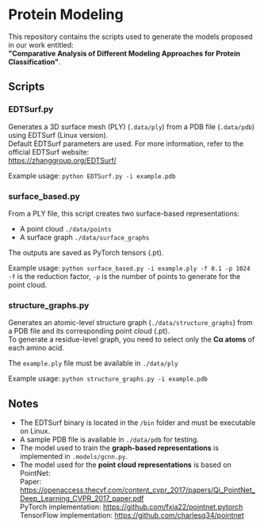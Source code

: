 # Protein Modeling

This repository contains the scripts used to generate the models proposed in our work entitled:  
**"Comparative Analysis of Different Modeling Approaches for Protein Classification"**.

## Scripts

### EDTSurf.py
Generates a 3D surface mesh (PLY) (`.data/ply`) from a PDB file (`.data/pdb`) using EDTSurf (Linux version).  
Default EDTSurf parameters are used. For more information, refer to the official EDTSurf website:  
https://zhanggroup.org/EDTSurf/

Example usage: `python EDTSurf.py -i example.pdb`

### surface_based.py
From a PLY file, this script creates two surface-based representations:  
- A point cloud `./data/points`
- A surface graph  `./data/surface_graphs`

The outputs are saved as PyTorch tensors (.pt).

Example usage: `python surface_based.py -i example.ply -f 0.1 -p 1024`  
`-f` is the reduction factor, `-p` is the number of points to generate for the point cloud.

### structure_graphs.py
Generates an atomic-level structure graph (`./data/structure_graphs`) from a PDB file and its corresponding point cloud (.pt).  
To generate a residue-level graph, you need to select only the **Cα atoms** of each amino acid.

The `example.ply` file must be available in `./data/ply`

Example usage: `python structure_graphs.py -i example.pdb`

## Notes
- The EDTSurf binary is located in the `/bin` folder and must be executable on Linux.
- A sample PDB file is available in `./data/pdb` for testing.
- The model used to train the **graph-based representations** is implemented in `.models/gcnn.py`.
- The model used for the **point cloud representations** is based on PointNet:  
  Paper: https://openaccess.thecvf.com/content_cvpr_2017/papers/Qi_PointNet_Deep_Learning_CVPR_2017_paper.pdf  
  PyTorch implementation: https://github.com/fxia22/pointnet.pytorch  
  TensorFlow implementation: https://github.com/charlesq34/pointnet
